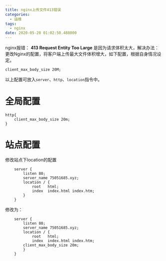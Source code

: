 ```yaml
---
title: nginx上传文件413错误 
categories:
  - 运维
tags:
  - nginx
date: 2020-05-28 01:02:50.488000
---
```

nginx报错：
**413 Request Entity Too Large**
是因为请求体积太大，解决办法：更改Nginx的配置，将客户端上传最大文件体积增大，如下配置，根据自身情况设定。

```
client_max_body_size 20M;
```

以上配置可放入`server`、`http`、`location`指令中。

# 全局配置
```
http{
	client_max_body_size 20m;
}
```
# 站点配置
修改站点下location的配置
```
    server {
        listen 80;
        server_name 75051685.xyz;
        location / {
            root   html;
            index  index.html index.htm;
        }
    }

```
修改为：
```
    server {
        listen 80;
        server_name 75051685.xyz;
        location / {
            root   html;
            index  index.html index.htm;
	    client_max_body_size 20m;
        }
    }

```